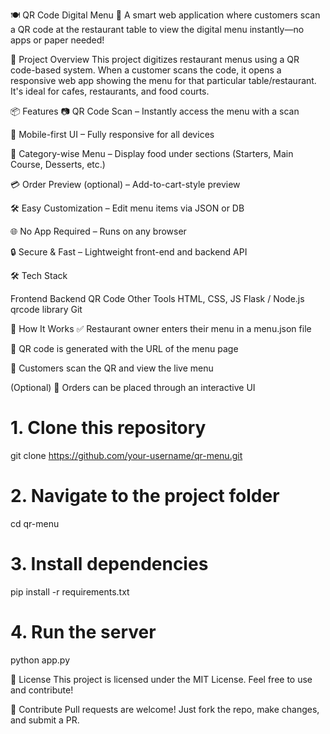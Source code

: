 🍽️ QR Code Digital Menu 📱
A smart web application where customers scan a QR code at the restaurant table to view the digital menu instantly—no apps or paper needed!

🎯 Project Overview
This project digitizes restaurant menus using a QR code-based system. When a customer scans the code, it opens a responsive web app showing the menu for that particular table/restaurant. It's ideal for cafes, restaurants, and food courts.

📦 Features
📷 QR Code Scan – Instantly access the menu with a scan

📱 Mobile-first UI – Fully responsive for all devices

🍛 Category-wise Menu – Display food under sections (Starters, Main Course, Desserts, etc.)

💳 Order Preview (optional) – Add-to-cart-style preview

🛠️ Easy Customization – Edit menu items via JSON or DB

🌐 No App Required – Runs on any browser

🔒 Secure & Fast – Lightweight front-end and backend API

🛠️ Tech Stack

Frontend	Backend	QR Code	Other Tools
HTML, CSS, JS	Flask / Node.js	qrcode library	Git
         
🧪 How It Works
✅ Restaurant owner enters their menu in a menu.json file

🧾 QR code is generated with the URL of the menu page

👀 Customers scan the QR and view the live menu

(Optional) 📩 Orders can be placed through an interactive UI

# 1. Clone this repository
git clone https://github.com/your-username/qr-menu.git

# 2. Navigate to the project folder
cd qr-menu

# 3. Install dependencies
pip install -r requirements.txt

# 4. Run the server
python app.py

📄 License
This project is licensed under the MIT License. Feel free to use and contribute!

💬 Contribute
Pull requests are welcome! Just fork the repo, make changes, and submit a PR.
